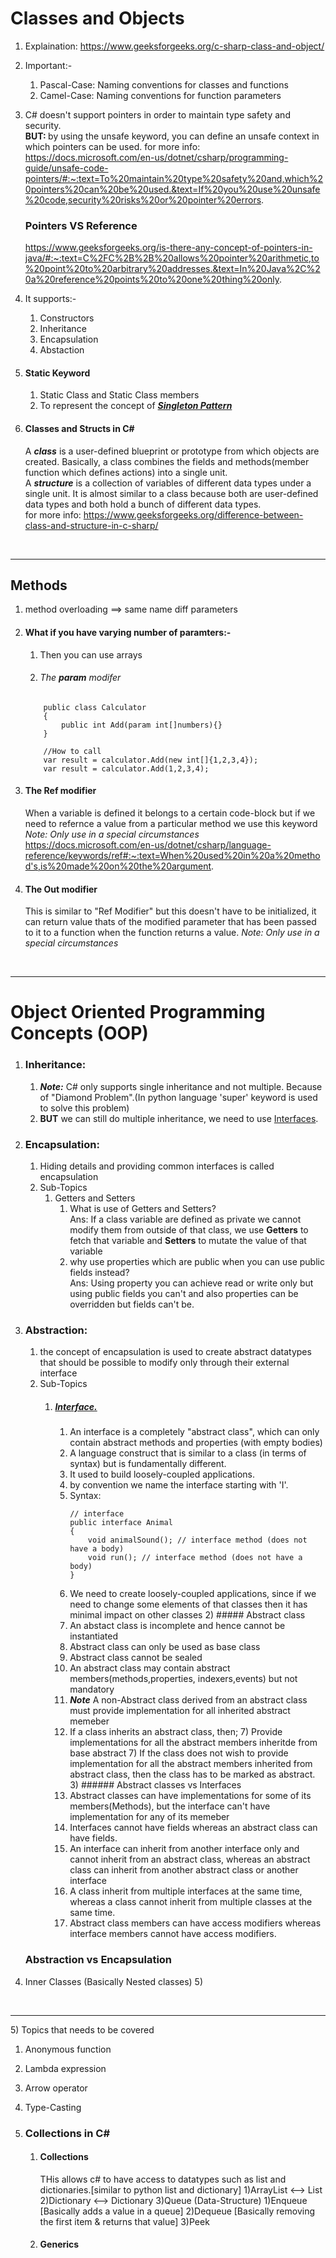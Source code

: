 ﻿# Classes and Objects

1) Explaination: https://www.geeksforgeeks.org/c-sharp-class-and-object/
2) Important:- <br/>
	<ol>
		<li>Pascal-Case: Naming conventions for classes and functions</li>
		<li>Camel-Case:  Naming conventions for function parameters</li>
	</ol>	

3) C# doesn't support pointers in order to maintain type safety and security.<br/>
	<b>BUT: </b> by using the unsafe keyword, you can define an unsafe context in which pointers can be used.
	for more info: https://docs.microsoft.com/en-us/dotnet/csharp/programming-guide/unsafe-code-pointers/#:~:text=To%20maintain%20type%20safety%20and,which%20pointers%20can%20be%20used.&text=If%20you%20use%20unsafe%20code,security%20risks%20or%20pointer%20errors.

	### Pointers VS Reference
	https://www.geeksforgeeks.org/is-there-any-concept-of-pointers-in-java/#:~:text=C%2FC%2B%2B%20allows%20pointer%20arithmetic,to%20point%20to%20arbitrary%20addresses.&text=In%20Java%2C%20a%20reference%20points%20to%20one%20thing%20only.

4) It supports:- 
     1) Constructors 
     2) Inheritance	 
     3) Encapsulation
     4) Abstaction


5) #### Static Keyword
   1) Static Class and Static Class members
   2) To represent the concept of <b><i><a href="singleton">Singleton Pattern</a></i></b> <br/>
    
6) #### Classes and Structs in C#
    A <b><i>class</i></b> is a user-defined blueprint or prototype from which objects are created. Basically, a class combines the fields and methods(member function which defines actions) into a single unit.<br/>
	A <b><i>structure</i></b> is a collection of variables of different data types under a single unit. It is almost similar to a class because both are user-defined data types and both hold a bunch of different data types.<br/>
	for more info: https://www.geeksforgeeks.org/difference-between-class-and-structure-in-c-sharp/


<br/> <hr/>

## Methods
1) method overloading ==> same name diff parameters
2) #### What if you have varying number of paramters:-
	1) Then you can use arrays
    2) ###### The <b><i>param</i></b> modifer
       
	```
		public class Calculator
		{
			public int Add(param int[]numbers){}
		}

		//How to call
		var result = calculator.Add(new int[]{1,2,3,4});
		var result = calculator.Add(1,2,3,4);
	```
3) #### The Ref modifier
	When a variable is defined it belongs to a certain code-block
	but if we need to refernce a value from a particular method 
	we use this keyword
	<i>Note: Only use in a special circumstances</i>
	<br/>
	https://docs.microsoft.com/en-us/dotnet/csharp/language-reference/keywords/ref#:~:text=When%20used%20in%20a%20method's,is%20made%20on%20the%20argument.
	<br/>
4) #### The Out modifier
   This is similar to "Ref Modifier" but this doesn't have to be initialized,
	it can return value thats of the modified parameter that has been 
	passed to it to a function when the function returns a value.
	<i>Note: Only use in a special circumstances</i>
	<br/>

<br/> <hr/>

# Object Oriented Programming Concepts (OOP)
1) ### Inheritance: 
	 1) <b><i>Note:</i></b> C# only supports single inheritance and not multiple.
	     Because of "Diamond Problem".(In python language 'super' keyword is used to solve this problem)
	 2) <b>BUT</b> we can still do multiple inheritance, we need to use [Interfaces](#interface).
         
2) ### Encapsulation:
     1) Hiding details and providing common interfaces is called encapsulation
     2) Sub-Topics
          1) Getters and Setters
				1) What is use of Getters and Setters?<br/>
                   Ans: If a class variable are defined as private we cannot
						modify them from outside of that class, we use 
						<b>Getters</b> to fetch that variable and <b>Setters</b> 
						to mutate the value of that variable
				2) why use properties which are public when you can use public fields instead?<br/>
                   Ans: Using property you can achieve read or write only but using public fields you can't and also properties can be overridden but fields can't be.
				
3) ### Abstraction:
     1) the concept of encapsulation is used to create abstract datatypes 
		 that should be possible to modify only through their external interface
	 2) Sub-Topics
		   1) ##### <a href="interface"><i>Interface</i>.</a>
				1) An interface is a completely "abstract class", which can only contain abstract methods and properties (with empty bodies)
				2) A language construct that is similar to a class (in terms of syntax)
					but is fundamentally different.
				3) It used to build loosely-coupled applications.
				4) by convention we name the interface starting with 'I'.
				5) Syntax:
					```
		   			// interface
		   			public interface Animal 
		   			{
		   				void animalSound(); // interface method (does not have a body)
		   				void run(); // interface method (does not have a body)
		   			}
					```			
				6) We need to create loosely-coupled applications, since if we need
					to change some elements of that classes then it has minimal
		   			impact on other classes
			2) ##### Abstract class
				1) An abstact class is incomplete and hence cannot be instantiated
                2) Abstract class can only be used as base class
                3) Abstract class cannot be sealed
                4) An abstract class may contain abstract members(methods,properties, indexers,events) but not mandatory
                5) <b><i>Note</i></b> A non-Abstract class derived from an abstract class must provide implementation for all inherited abstract memeber
                6) If a class inherits an abstract class, then;
                   7) Provide implementations for all the abstract members inheritde from base abstract
                   7) If the class does not wish to provide implementation for all the abstract members
						inherited from abstract class, then the class has to be marked as abstract.
			3) ###### Abstract classes vs Interfaces
				1) Abstract classes can have implementations for some of its members(Methods), but the interface can't have implementation for any of its memeber
                2) Interfaces cannot have fields whereas an abstract class can have fields.
                3) An interface can inherit from another interface only and cannot inherit from an abstract class, whereas an abstract class can inherit from another abstract class or another interface
                4) A class inherit from multiple interfaces at the same time, whereas a class cannot inherit from multiple classes at the same time.
                5) Abstract class members can have access modifiers whereas interface members cannot have access modifiers.
	### Abstraction vs Encapsulation

4) Inner Classes (Basically Nested classes)
   5) 
	 
<br/><hr/>
5) Topics that needs to be covered
   1) Anonymous function
   2) Lambda expression
   3) Arrow operator
   4) Type-Casting



6) ### Collections in C#
    1) #### Collections
	   THis allows c# to have access to datatypes such as 
        list and dictionaries.[similar to python list and dictionary]
		1)ArrayList <--> List
		2)Dictionary <--> Dictionary
		3)Queue (Data-Structure)
			1)Enqueue [Basically adds a value in a queue]
			2)Dequeue [Basically removing the first item & returns that value]
			3)Peek
			
    2) #### Generics

		